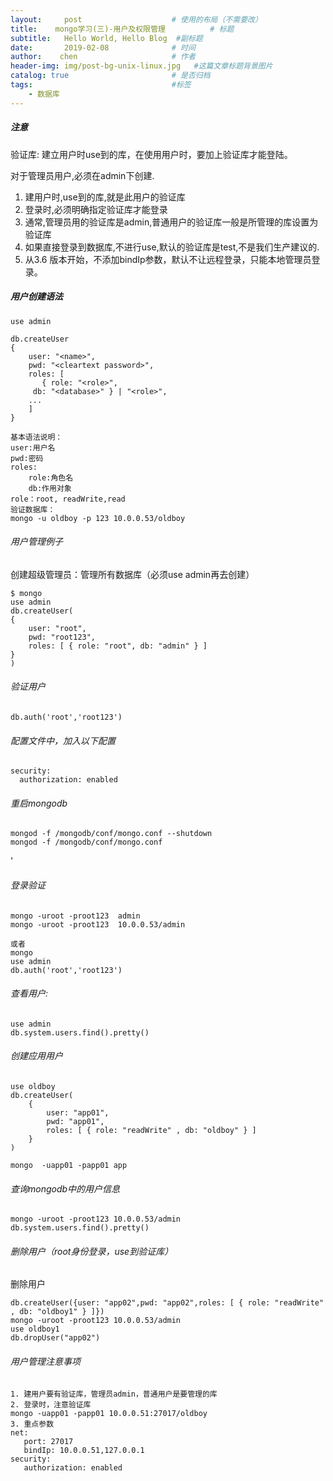 ```yaml
---
layout:     post                    # 使用的布局（不需要改）
title:    mongo学习(三)-用户及权限管理          # 标题 
subtitle:   Hello World, Hello Blog  #副标题
date:       2019-02-08              # 时间
author:    chen                     # 作者
header-img: img/post-bg-unix-linux.jpg   #这篇文章标题背景图片
catalog: true                       # 是否归档
tags:                               #标签
    - 数据库
---
```

##### 注意
验证库: 建立用户时use到的库，在使用用户时，要加上验证库才能登陆。

对于管理员用户,必须在admin下创建.
1. 建用户时,use到的库,就是此用户的验证库
2. 登录时,必须明确指定验证库才能登录
3. 通常,管理员用的验证库是admin,普通用户的验证库一般是所管理的库设置为验证库
4. 如果直接登录到数据库,不进行use,默认的验证库是test,不是我们生产建议的.
5. 从3.6 版本开始，不添加bindIp参数，默认不让远程登录，只能本地管理员登录。



##### 用户创建语法

```
use admin 

db.createUser
{
    user: "<name>",
    pwd: "<cleartext password>",
    roles: [
       { role: "<role>",
     db: "<database>" } | "<role>",
    ...
    ]
}

基本语法说明：
user:用户名
pwd:密码
roles:
    role:角色名
    db:作用对象 
role：root, readWrite,read   
验证数据库：
mongo -u oldboy -p 123 10.0.0.53/oldboy
```
###### 用户管理例子
创建超级管理员：管理所有数据库（必须use admin再去创建）

```
$ mongo
use admin
db.createUser(
{
    user: "root",
    pwd: "root123",
    roles: [ { role: "root", db: "admin" } ]
}
)
```
###### 验证用户

```
db.auth('root','root123')
```
###### 配置文件中，加入以下配置


```
security:
  authorization: enabled
```
###### 重启mongodb

```
mongod -f /mongodb/conf/mongo.conf --shutdown 
mongod -f /mongodb/conf/mongo.conf
```
'
###### 登录验证

```
mongo -uroot -proot123  admin
mongo -uroot -proot123  10.0.0.53/admin

或者
mongo
use admin
db.auth('root','root123')
```
###### 查看用户:


```
use admin
db.system.users.find().pretty()
```

###### 创建应用用户

```
use oldboy
db.createUser(
    {
        user: "app01",
        pwd: "app01",
        roles: [ { role: "readWrite" , db: "oldboy" } ]
    }
)

mongo  -uapp01 -papp01 app
```
###### 查询mongodb中的用户信息


```
mongo -uroot -proot123 10.0.0.53/admin
db.system.users.find().pretty()
```

###### 删除用户（root身份登录，use到验证库）
删除用户

```
db.createUser({user: "app02",pwd: "app02",roles: [ { role: "readWrite" , db: "oldboy1" } ]})
mongo -uroot -proot123 10.0.0.53/admin
use oldboy1
db.dropUser("app02")
```

######  用户管理注意事项
 

```
1. 建用户要有验证库，管理员admin，普通用户是要管理的库
2. 登录时，注意验证库
mongo -uapp01 -papp01 10.0.0.51:27017/oldboy
3. 重点参数
net:
   port: 27017
   bindIp: 10.0.0.51,127.0.0.1
security:
   authorization: enabled
```








